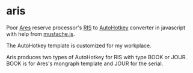 
# aris


Poor [Ares][] reserve processor's [RIS][] to [AutoHotkey][] converter
in javascript with help from [mustache.js][].


The AutoHotkey template is customized for my workplace.


Aris produces two types of AutoHotkey for RIS with type BOOK or JOUR.
BOOK is for Ares's mongraph template and JOUR for the serial.


[Ares]: http://www.atlas-sys.com/products/ares/
[AutoHotkey]: http://www.autohotkey.com
[mustache.js]: https://github.com/janl/mustache.js
[RIS]: http://en.wikipedia.org/wiki/RIS_(file_format)
